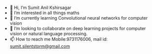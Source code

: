 - 👋 Hi, I’m Sumit Anil Kshirsagar
- 👀 I’m interested in all things maths
- 🌱 I’m currently learning Convolutional neural networks for computer vision
- 💞️ I’m looking to collaborate on deep learning projects for computer vision or natural language processing.
- 📫 How to reach me Mobile:9731176006, mail id: sumit.silentstorm@gmail.com

<!---
sumit7/sumit7 is a ✨ special ✨ repository because its `README.md` (this file) appears on your GitHub profile.
You can click the Preview link to take a look at your changes.
--->

